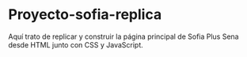 # Proyecto-sofia-replica
Aquí trato de replicar y construir la página principal de Sofia Plus Sena desde HTML junto con CSS y JavaScript.
